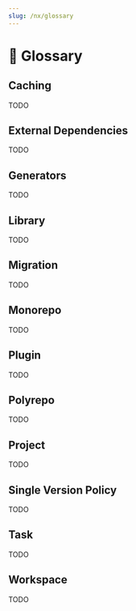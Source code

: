 ```yaml
---
slug: /nx/glossary
---
```


# 🚧 Glossary

## Caching

TODO

## External Dependencies

TODO

## Generators

TODO

## Library

TODO

## Migration

TODO

## Monorepo

TODO

## Plugin

TODO

## Polyrepo

TODO

## Project

TODO

## Single Version Policy

TODO

## Task

TODO

## Workspace

TODO
